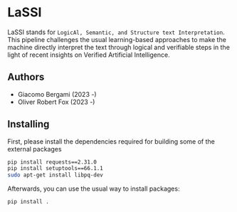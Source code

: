 # LaSSI

LaSSI stands for `LogicAl, Semantic, and Structure text Interpretation`. This pipeline challenges the usual learning-based approaches to make the machine directly interpret the text through logical and verifiable steps in the light of recent insights on Verified Artificial Intelligence.

## Authors

* Giacomo Bergami (2023 -)
* Oliver Robert Fox (2023 -)

## Installing

First, please install the dependencies required for building some of the external packages

```bash
pip install requests==2.31.0 
pip install setuptools==66.1.1
sudo apt-get install libpq-dev
```

Afterwards, you can use the usual way to install packages:

```bash
pip install .
```
